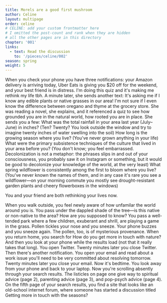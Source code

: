 ```yaml
---
title: Morels are a good first mushroom
author: Celine
layout: multipage
order: celine
# CELINE: add your custom frontmatter here
# I omitted the post-count and rank when they are hidden
# all the other pages are in this directory
chapter: '001'
links:
  - text: Read the discussion
    to: '/pieces/celine/002'
season: spring
weight: 5
---
```


When you check your phone you have three notifications: your Amazon delivery is arriving today, Uber Eats is giving you $20 off for the weekend, and your best friend is in distress. I'm doing this quiz and it's making me rethink my life tbh. A minute later, she sends another text: It's asking me if I know any edible plants or native grasses in our area! I'm not sure if I even know the difference between oregano and thyme at the grocery store.
She was reading a novel, she explains, and it referenced a quiz to see how grounded you are in the natural world, how rooted you are in place. She sends you a few:
What was the total rainfall in your area last year (July–June) in inches? (Ten? Twenty? You look outside the window and try to imagine twenty inches of water swelling into the soil)
How long is the growing season where you live? (You've never grown anything in your life)
What were the primary subsistence techniques of the culture that lived in your area before you? (You don't know; you feel embarrassed. Decolonization is not a metaphor: the phrases slips in and out of your consciousness, you probably saw it on Instagram or something, but it would be good to decolonize your knowledge of the world, at the very least)
What spring wildflower is consistently among the first to bloom where you live? (You've never known the names of them, and in any case it's rare you see a wildflower—on your morning commute you mostly see drought-resistant garden plants and cheery flowerboxes in the windows)

You and your friend are both rethinking your lives now.

When you walk outside, you feel newly aware of how unfamilar the world around you is. You pass under the dappled shade of the tree—is this native or non-native to the area? How are you supposed to know?
You pass a well-tended park where a few children, exuberant and shrill, are playing a game in the grass. Pollen tickles your nose and you sneeze. Your phone buzzes and you sneeze again. The pollen, too, is of mysterious provenance.
When you return home, you search for How do you get more in touch with nature? And then you look at your phone while the results load (not that it really takes that long). You open Twitter. Twenty minutes later you close Twitter. Then there's another notification. You open your email and read about a work issue you'll need to be very committed about resolving tomorrow. Twenty minutes later you close your email. Now it's bedtime. You look away from your phone and back to your laptop.
Now you're scrolling absently through your search results. The listicles on page one give way to spiritual advice (page 2), parenting advice (page 3), and pop-psych advice (page 4). On the fifth page of your search results, you find a site that looks like an old-school internet forum, where someone has started a discussion titled Getting more in touch with the seasons?

